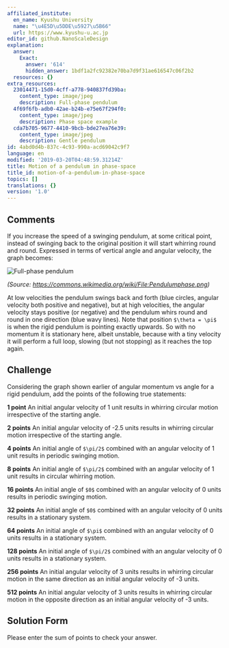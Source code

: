 ```yaml
---
affiliated_institute:
  en_name: Kyushu University
  name: "\u4E5D\u5DDE\u5927\u5B66"
  url: https://www.kyushu-u.ac.jp
editor_id: github.NanoScaleDesign
explanation:
  answer:
    Exact:
      answer: '614'
      hidden_answer: 1bdf1a2fc92382e70ba7d9f31ae616547c06f2b2
  resources: {}
extra_resources:
  23014471-15d0-4cff-a778-940837fd39ba:
    content_type: image/jpeg
    description: Full-phase pendulum
  4f69f6fb-adb0-42ae-b24b-e75e67f294f0:
    content_type: image/jpeg
    description: Phase space example
  cda7b705-9677-4410-9bcb-bde27ea76e39:
    content_type: image/jpeg
    description: Gentle pendulum
id: 4abd0d4b-837c-4c93-990a-acd69042c9f7
language: en
modified: '2019-03-20T04:48:59.31214Z'
title: Motion of a pendulum in phase-space
title_id: motion-of-a-pendulum-in-phase-space
topics: []
translations: {}
version: '1.0'
---
```


## Comments

If you increase the speed of a swinging pendulum, at some critical point, instead of swinging back to the original position it will start whirring round and round. Expressed in terms of vertical angle and angular velocity, the graph becomes:

![Full-phase pendulum](/api/v0/teachers/github.NanoScaleDesign/resources/public/23014471-15d0-4cff-a778-940837fd39ba.jpeg/23014471-15d0-4cff-a778-940837fd39ba.jpeg)

*(Source: https://commons.wikimedia.org/wiki/File:Pendulumphase.png)*

At low velocities the pendulum swings back and forth (blue circles, angular velocity both positive and negative), but at high velocities, the angular velocity stays positive (or negative) and the pendulum whirs round and round in one direction (blue wavy lines). Note that position `$\theta = \pi$` is when the rigid pendulum is pointing exactly upwards. So with no momentum it is stationary here, albeit unstable, because with a tiny velocity it will perform a full loop, slowing (but not stopping) as it reaches the top again.


## Challenge
Considering the graph shown earlier of angular momentum vs angle for a rigid pendulum, add the points of the following true statements:

**1 point** An initial angular velocity of 1 unit results in whirring circular motion irrespective of the starting angle.

**2 points** An initial angular velocity of -2.5 units results in whirring circular motion irrespective of the starting angle.

**4 points** An initial angle of `$\pi/2$` combined with an angular velocity of 1 unit results in periodic swinging motion.

**8 points** An initial angle of `$\pi/2$` combined with an angular velocity of 1 unit results in circular whirring motion.

**16 points** An initial angle of `$0$` combined with an angular velocity of 0 units results in periodic swinging motion.

**32 points** An initial angle of `$0$` combined with an angular velocity of 0 units results in a stationary system.

**64 points** An initial angle of `$\pi$` combined with an angular velocity of 0 units results in a stationary system.

**128 points** An initial angle of `$\pi/2$` combined with an angular velocity of 0 units results in a stationary system.

**256 points** An initial angular velocity of 3 units results in whirring circular motion in the same direction as an initial angular velocity of -3 units.

**512 points** An initial angular velocity of 3 units results in whirring circular motion in the opposite direction as an initial angular velocity of -3 units.

## Solution Form
Please enter the sum of points to check your answer.
